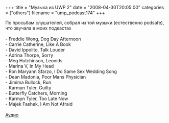 +++
title = "Музыка из UWP 2"
date = "2008-04-30T20:05:00"
categories = ["others"]
filename = "ump_podcast174"
+++


По просьбам слушателей, собрал из той музыки (естественно podsafe), что звучала в моих подкастах<br /><br />- Freddie Wong, Dog Day Afternoon<br />- Carrie Catherine, Like A Book<br />- David Ippolito, Talk Louder<br />- Adrina Thorpe, Sorry<br />- Meg Hutchinson, Leonids<br />- Marina V, In My Head<br />- Ron Maryann Sfarzo, I Do Same Sex Wedding Song<br />- Dean Madonia, Poor Mans Physician<br />- Jimima Bullock, Run<br />- Karmyn Tyler, Guilty<br />- Butterfly Catchers, Morning<br />- Karmyn Tyler, Too Late Now<br />- Majek Fashek, I Am Not Afraid<br /><br /><a href="http://archive.rucast.net/uwp/media/uwp_music2.mp3">Аудио</a>